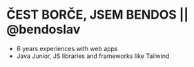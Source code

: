 # ČEST BORČE, JSEM BENDOS || @bendoslav
- 6  years experiences with web apps
- Java Junior, JS libraries and frameworks like Tailwind
